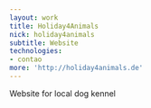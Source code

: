 ```yaml
---
layout: work
title: Holiday4Animals
nick: holiday4animals
subtitle: Website
technologies:
- contao
more: 'http://holiday4animals.de'
---
```

Website for local dog kennel

